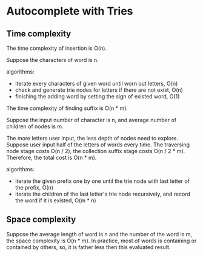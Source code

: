 # Autocomplete with Tries


## Time complexity

The time complexity of insertion is O(n).

Suppose the characters of word is n.

algorithms:
 - iterate every characters of given word until worn out letters, O(n)
 - check and generate trie nodes for letters if there are not exist, O(n)
 - finishing the adding word by setting the sign of existed word, O(1)


The time complexity of finding suffix is O(n * m).

Suppose the input number of character is n, and average number of children of 
nodes is m. 

The more letters user input, the less depth of nodes need to explore. Suppose 
user input half of the letters of words every time. The traversing node stage 
costs O(n / 2), the collection suffix stage costs O(n / 2 * m). 
Therefore, the total cost is O(n * m). 

algorithms:
 - iterate the given prefix one by one until the trie node with last letter of the prefix, O(n)
 - iterate the children of the last letter's trie node recursively, 
   and record the word if it is existed, O(m * n)

## Space complexity

Suppose the average length of word is n and the number of the word is m, the 
space complexity is O(n * m). In practice, most of words is containing or 
contained by others, so, it is father less then this evaluated result.

